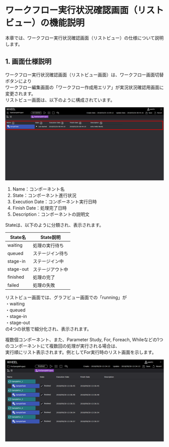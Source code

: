 # ワークフロー実行状況確認画面（リストビュー）の機能説明
本章では、ワークフロー実行状況確認画面（リストビュー）の仕様について説明します。  

## 1. 画面仕様説明
ワークフロー実行状況確認画面（リストビュー画面）は、ワークフロー画面切替ボタンにより  
ワークフロー編集画面の「ワークフロー作成用エリア」が実況状況確認用画面に変更されます。  
リストビュー画面は、以下のように構成されています。  

![img](./img/listview/workflow_listview.png "workflow_listview")  

1. Name：コンポーネント名
1. State：コンポーネント進行状況
1. Execution Date：コンポーネント実行日時
1. Finish Date：処理完了日時
1. Description：コンポーネントの説明文

Stateは、以下のように分類され、表示されます。

| State名 | State説明 |
|----|----|
| waiting | 処理の実行待ち |
| queued | ステージイン待ち |
| stage-in | ステージイン中 |
| stage-out | ステージアウト中 |
| finished | 処理の完了 |
| failed | 処理の失敗 |

リストビュー画面では、グラフビュー画面での「running」が  
・waiting  
・queued  
・stage-in    
・stage-out  
の4つの状態で細分化され、表示されます。  

複数個コンポーネント、また、Parameter Study, For, Foreach, Whileなどの1つのコンポーネントにて複数回の処理が実行される場合は、  
実行順にリスト表示されます。例としてFor実行時のリスト画面を示します。

![img](./img/listview/for_finished.png "For_component_list")  
